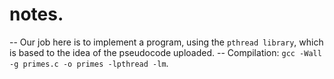# notes.

-- Our job here is to implement a program, using the `pthread library`, which is based to the idea of the pseudocode uploaded.
-- Compilation: `gcc -Wall -g primes.c -o primes -lpthread -lm`.

